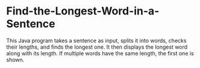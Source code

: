 # Find-the-Longest-Word-in-a-Sentence
This Java program takes a sentence as input, splits it into words, checks their lengths, and finds the longest one. It then displays the longest word along with its length. If multiple words have the same length, the first one is shown.
